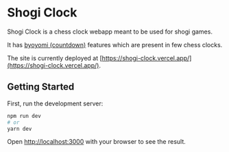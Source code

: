 # Shogi Clock

Shogi Clock is a chess clock webapp meant to be used for shogi games.

It has [byoyomi (countdown)](https://en.wikipedia.org/wiki/Time_control#Byo-yomi) features which are present in few chess clocks.

The site is currently deployed at [https://shogi-clock.vercel.app/](https://shogi-clock.vercel.app/).

## Getting Started

First, run the development server:

```bash
npm run dev
# or
yarn dev
```

Open [http://localhost:3000](http://localhost:3000) with your browser to see the result.
